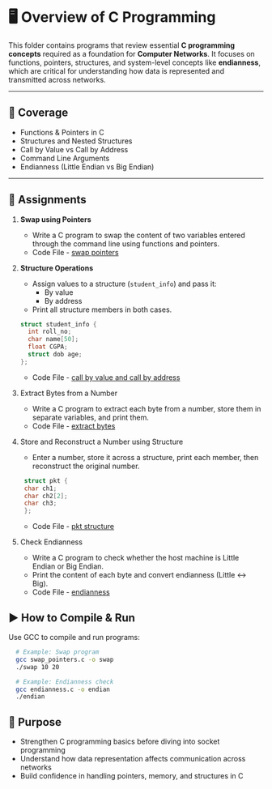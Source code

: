 # 🖥️ Overview of C Programming

This folder contains programs that review essential **C programming concepts** required as a foundation for **Computer Networks**.
It focuses on functions, pointers, structures, and system-level concepts like **endianness**, which are critical for understanding how data is represented and transmitted across networks.

---

## 📘 Coverage

- Functions & Pointers in C
- Structures and Nested Structures
- Call by Value vs Call by Address
- Command Line Arguments
- Endianness (Little Endian vs Big Endian)

---

## 📝 Assignments

1. **Swap using Pointers**
   - Write a C program to swap the content of two variables entered through the command line using functions and pointers.
   - Code File - [swap pointers](https://github.com/PrateekRaj8125/CN_Lab/blob/main/Overview%20of%20C%20Programming/swap_pointers.c)

2. **Structure Operations**
   - Assign values to a structure (`student_info`) and pass it:
     - By value
     - By address
   - Print all structure members in both cases.

    ```c
    struct student_info {
      int roll_no;
      char name[50];
      float CGPA;
      struct dob age;
    };
    ```

    - Code File - [call by value and call by address](https://github.com/PrateekRaj8125/CN_Lab/blob/main/Overview%20of%20C%20Programming/structure_call_by_value%20and%20call_by_address.c)

3. Extract Bytes from a Number
    - Write a C program to extract each byte from a number, store them in separate variables, and print them.
    - Code File - [extract bytes](https://github.com/PrateekRaj8125/CN_Lab/blob/main/Overview%20of%20C%20Programming/extract_bytes.c)

4. Store and Reconstruct a Number using Structure
    - Enter a number, store it across a structure, print each member, then reconstruct the original number.

   ```c
    struct pkt {
    char ch1;
    char ch2[2];
    char ch3;
    };
   ```

    - Code File - [pkt structure](https://github.com/PrateekRaj8125/CN_Lab/blob/main/Overview%20of%20C%20Programming/pkt_structure.c)

5. Check Endianness
    - Write a C program to check whether the host machine is Little Endian or Big Endian.
    - Print the content of each byte and convert endianness (Little ↔ Big).
    - Code File - [endianness](https://github.com/PrateekRaj8125/CN_Lab/blob/main/Overview%20of%20C%20Programming/endianness.c)
  
## ▶️ How to Compile & Run

Use GCC to compile and run programs:

```bash
  # Example: Swap program
  gcc swap_pointers.c -o swap
  ./swap 10 20
```

```bash
  # Example: Endianness check
  gcc endianness.c -o endian
  ./endian
```

## 🎯 Purpose

- Strengthen C programming basics before diving into socket programming
- Understand how data representation affects communication across networks
- Build confidence in handling pointers, memory, and structures in C
